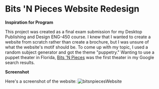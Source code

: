# Bits 'N Pieces Website Redesign
__Inspiration for Program__

This project was created as a final exam submission for my Desktop Publishing and Design ENG-450 course. I knew that I wanted to create a website from scratch rather than create a brochure, but I was unsure of what the website's motif should be. To come up with my topic, I used a random subject generator and got the theme "puppetry." Wanting to use a puppet theater in Florida, [Bits 'N Pieces](https://puppetworld.com/) was the first theater in my Google search results. 

__Screenshot__

Here's a screenshot of the website:
![bitsnpiecesWebsite](https://user-images.githubusercontent.com/18653175/58451555-e89b4e80-80e1-11e9-92f6-8dcded98fade.jpg)
